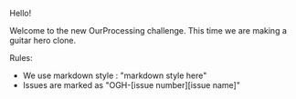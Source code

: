 Hello!

Welcome to the new OurProcessing challenge.
This time we are making a guitar hero clone.

Rules:
- We use markdown style : "markdown style here"
- Issues are marked as "OGH-[issue number][issue name]"
